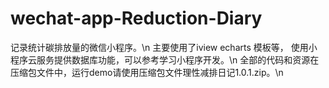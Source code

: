 # wechat-app-Reduction-Diary
记录统计碳排放量的微信小程序。\n
主要使用了iview echarts 模板等， 使用小程序云服务提供数据库功能，可以参考学习小程序开发。\n
全部的代码和资源在压缩包文件中，运行demo请使用压缩包文件理性减排日记1.0.1.zip。\n
